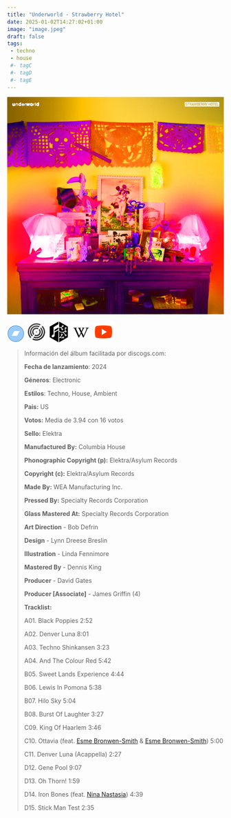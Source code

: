 ```yaml
---
title: "Underworld - Strawberry Hotel"
date: 2025-01-02T14:27:02+01:00
image: "image.jpeg"
draft: false
tags:
 - techno
 - house
 #- tagC
 #- tagD
 #- tagE
---
```

![cover](image.jpeg (Underworld - Strawberry-Hotel))
 
[![bandcamp](../links/svg/bandcamp.png (bandcamp))](https://bandcamp.com/search?q=Underworld%20Strawberry-Hotel)
[![discogs](../links/svg/discogs.png (discogs))](https://www.discogs.com/master/3635553)
[![musicbrainz](../links/svg/musicbrainz.png (musicbrainz))](https://musicbrainz.org/release/f77c2e64-70d4-4709-be6e-b4eea59d8838)
[![wikipedia](../links/svg/wikipedia.png (wikipedia))](https://en.wikipedia.org/wiki/Underworld_(band))
[![youtube](../links/svg/youtube.png (youtube))](https://www.youtube.com/playlist?list=PLZmpSK3klBc4A9JLaQ7p-leJcd8ume9ma)
 
<!-- [![lastfm](../links/svg/lastfm.png (lastfm))]() -->
<!-- [![spotify](../links/svg/spotify.png (putify))]() -->
 
> Información del álbum facilitada por discogs.com:
> 
> **Fecha de lanzamiento**: 2024
> 
> **Géneros**: Electronic
> 
> **Estilos**: Techno, House, Ambient
> 
> **Pais:** US
> 
> **Votos:** Media de 3.94 con 16 votos
> 
> **Sello:** Elektra
> 
> **Manufactured By:** Columbia House
> 
> **Phonographic Copyright (p):** Elektra/Asylum Records
> 
> **Copyright (c):** Elektra/Asylum Records
> 
> **Made By:** WEA Manufacturing Inc.
> 
> **Pressed By:** Specialty Records Corporation
> 
> **Glass Mastered At:** Specialty Records Corporation
> 
> **Art Direction** - Bob Defrin
> 
> **Design** - Lynn Dreese Breslin
> 
> **Illustration** - Linda Fennimore
> 
> **Mastered By** - Dennis King
> 
> **Producer** - David Gates
> 
> **Producer [Associate]** - James Griffin (4)
> 
> 
> 
> **Tracklist:**
> 
>   A01. Black Poppies    2:52
> 
>   A02. Denver Luna    8:01
> 
>   A03. Techno Shinkansen    3:23
> 
>   A04. And The Colour Red    5:42
> 
>   B05. Sweet Lands Experience    4:44
> 
>   B06. Lewis In Pomona    5:38
> 
>   B07. Hilo Sky    5:04
> 
>   B08. Burst Of Laughter    3:27
> 
>   C09. King Of Haarlem    3:46
> 
>   C10. Ottavia 
> (feat. [Esme Bronwen-Smith](https://www.discogs.com/artist/6623650 'English mezzo-soprano vocalist, daughter of [a=Rick Smith]....') & [Esme Bronwen-Smith](https://www.discogs.com/artist/6623650 'English mezzo-soprano vocalist, daughter of [a=Rick Smith]....'))   5:00
> 
>   C11. Denver Luna (Acappella)    2:27
> 
>   D12. Gene Pool    9:07
> 
>   D13. Oh Thorn!    1:59
> 
>   D14. Iron Bones 
> (feat. [Nina Nastasia](https://www.discogs.com/artist/55997 'American folk singer-songwriter born May 13, 1966...'))   4:39
> 
>   D15. Stick Man Test    2:35
> 
